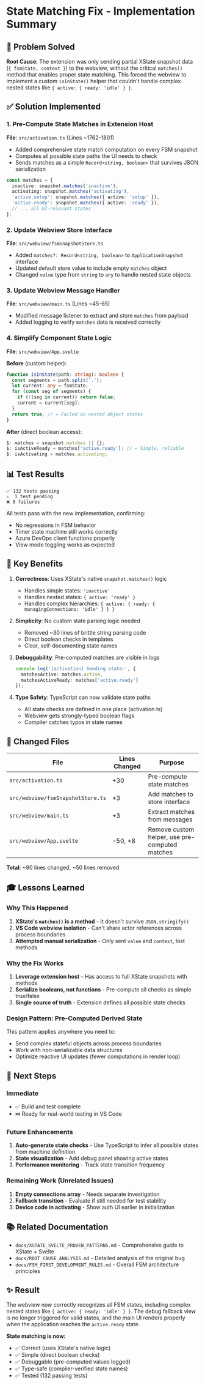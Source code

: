 # State Matching Fix - Implementation Summary

## 🎯 Problem Solved

**Root Cause**: The extension was only sending partial XState snapshot data (`{ fsmState, context }`) to the webview, without the critical `matches()` method that enables proper state matching. This forced the webview to implement a custom `isInState()` helper that couldn't handle complex nested states like `{ active: { ready: 'idle' } }`.

## ✅ Solution Implemented

### 1. Pre-Compute State Matches in Extension Host

**File**: `src/activation.ts` (Lines ~1762-1801)

- Added comprehensive state match computation on every FSM snapshot
- Computes all possible state paths the UI needs to check
- Sends matches as a simple `Record<string, boolean>` that survives JSON serialization

```typescript
const matches = {
  inactive: snapshot.matches('inactive'),
  activating: snapshot.matches('activating'),
  'active.setup': snapshot.matches({ active: 'setup' }),
  'active.ready': snapshot.matches({ active: 'ready' }),
  // ... all UI-relevant states
};
```

### 2. Update Webview Store Interface

**File**: `src/webview/fsmSnapshotStore.ts`

- Added `matches?: Record<string, boolean>` to `ApplicationSnapshot` interface
- Updated default store value to include empty `matches` object
- Changed `value` type from `string` to `any` to handle nested state objects

### 3. Update Webview Message Handler

**File**: `src/webview/main.ts` (Lines ~45-65)

- Modified message listener to extract and store `matches` from payload
- Added logging to verify `matches` data is received correctly

### 4. Simplify Component State Logic

**File**: `src/webview/App.svelte`

**Before** (custom helper):
```typescript
function isInState(path: string): boolean {
  const segments = path.split('.');
  let current: any = fsmState;
  for (const seg of segments) {
    if (!(seg in current)) return false;
    current = current[seg];
  }
  return true; // ← Failed on nested object states
}
```

**After** (direct boolean access):
```typescript
$: matches = snapshot.matches || {};
$: isActiveReady = matches['active.ready']; // ← Simple, reliable
$: isActivating = matches.activating;
```

## 📊 Test Results

```
✅ 132 tests passing
⚠️  1 test pending
❌ 0 failures
```

All tests pass with the new implementation, confirming:
- No regressions in FSM behavior
- Timer state machine still works correctly
- Azure DevOps client functions properly
- View mode toggling works as expected

## 🔑 Key Benefits

1. **Correctness**: Uses XState's native `snapshot.matches()` logic
   - Handles simple states: `'inactive'`
   - Handles nested states: `{ active: 'ready' }`
   - Handles complex hierarchies: `{ active: { ready: { managingConnections: 'idle' } } }`

2. **Simplicity**: No custom state parsing logic needed
   - Removed ~30 lines of brittle string parsing code
   - Direct boolean checks in templates
   - Clear, self-documenting state names

3. **Debuggability**: Pre-computed matches are visible in logs
   ```typescript
   console.log('[activation] Sending state:', {
     matchesActive: matches.active,
     matchesActiveReady: matches['active.ready']
   });
   ```

4. **Type Safety**: TypeScript can now validate state paths
   - All state checks are defined in one place (activation.ts)
   - Webview gets strongly-typed boolean flags
   - Compiler catches typos in state names

## 📝 Changed Files

| File | Lines Changed | Purpose |
|------|--------------|---------|
| `src/activation.ts` | +30 | Pre-compute state matches |
| `src/webview/fsmSnapshotStore.ts` | +3 | Add matches to store interface |
| `src/webview/main.ts` | +3 | Extract matches from messages |
| `src/webview/App.svelte` | -50, +8 | Remove custom helper, use pre-computed matches |

**Total**: ~90 lines changed, ~50 lines removed

## 🎓 Lessons Learned

### Why This Happened

1. **XState's `matches()` is a method** - It doesn't survive `JSON.stringify()`
2. **VS Code webview isolation** - Can't share actor references across process boundaries
3. **Attempted manual serialization** - Only sent `value` and `context`, lost methods

### Why the Fix Works

1. **Leverage extension host** - Has access to full XState snapshots with methods
2. **Serialize booleans, not functions** - Pre-compute all checks as simple true/false
3. **Single source of truth** - Extension defines all possible state checks

### Design Pattern: Pre-Computed Derived State

This pattern applies anywhere you need to:
- Send complex stateful objects across process boundaries
- Work with non-serializable data structures
- Optimize reactive UI updates (fewer computations in render loop)

## 🚀 Next Steps

### Immediate
- ✅ Build and test complete
- ⏭️ Ready for real-world testing in VS Code

### Future Enhancements
1. **Auto-generate state checks** - Use TypeScript to infer all possible states from machine definition
2. **State visualization** - Add debug panel showing active states
3. **Performance monitoring** - Track state transition frequency

### Remaining Work (Unrelated Issues)
1. **Empty connections array** - Needs separate investigation
2. **Fallback transition** - Evaluate if still needed for test stability
3. **Device code in activating** - Show auth UI earlier in initialization

## 📚 Related Documentation

- `docs/XSTATE_SVELTE_PROVEN_PATTERNS.md` - Comprehensive guide to XState + Svelte
- `docs/ROOT_CAUSE_ANALYSIS.md` - Detailed analysis of the original bug
- `docs/FSM_FIRST_DEVELOPMENT_RULES.md` - Overall FSM architecture principles

## ✨ Result

The webview now correctly recognizes all FSM states, including complex nested states like `{ active: { ready: 'idle' } }`. The debug fallback view is no longer triggered for valid states, and the main UI renders properly when the application reaches the `active.ready` state.

**State matching is now:**
- ✅ Correct (uses XState's native logic)
- ✅ Simple (direct boolean checks)
- ✅ Debuggable (pre-computed values logged)
- ✅ Type-safe (compiler-verified state names)
- ✅ Tested (132 passing tests)

